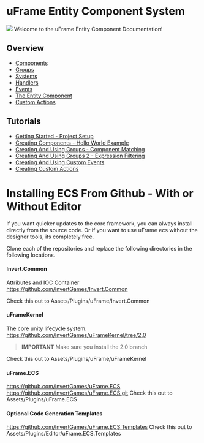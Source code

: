 # uFrame Entity Component System
![](https://www.lahc.edu/pageunderconstruction.png)
Welcome to the uFrame Entity Component Documentation!

## Overview
- [Components](API/Components.md)
- [Groups](API/Groups.md)
- [Systems](API/Systems.md)
- [Handlers](API/Handlers.md)
- [Events](API/Events.md)
- [The Entity Component](API/EntityComponent.md)
- [Custom Actions](Actions/CreateCustomActions.md)

## Tutorials
- [Getting Started - Project Setup](https://youtu.be/uxivyGL5StA)
- [Creating Components - Hello World Example](https://youtu.be/vGRgN-MZEAA)
- [Creating And Using Groups - Component Matching](https://youtu.be/5EwZWWfpBBI)
- [Creating And Using Groups 2 - Expression Filtering](https://youtu.be/iMjs26dA2rg)
- [Creating And Using Custom Events](https://youtu.be/h_s-l30rNe0)
- [Creating Custom Actions](https://youtu.be/AuockvC5Cys)

# Installing ECS From Github - With or Without Editor
If you want quicker updates to the core framework, you can always install directly from the source code.  Or if you want to use uFrame ecs without the designer tools, its completely free.

Clone each of the repositories and replace the following directories in the following locations.

#### Invert.Common
Attributes and IOC Container
https://github.com/InvertGames/Invert.Common

Check this out to  Assets/Plugins/uFrame/Invert.Common

#### uFrameKernel
The core unity lifecycle system.
https://github.com/InvertGames/uFrameKernel/tree/2.0
> **IMPORTANT** Make sure you install the 2.0 branch

Check this out to  Assets/Plugins/uFrame/uFrameKernel


#### uFrame.ECS
https://github.com/InvertGames/uFrame.ECS
https://github.com/InvertGames/uFrame.ECS.git
Check this out to  Assets/Plugins/uFrame.ECS


#### Optional Code Generation Templates
https://github.com/InvertGames/uFrame.ECS.Templates
Check this out to Assets/Plugins/Editor/uFrame.ECS.Templates

